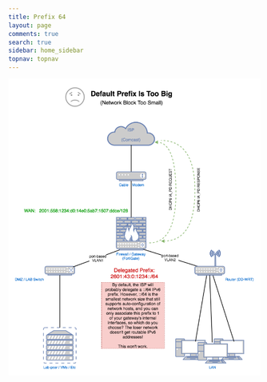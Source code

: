 ```yaml
---
title: Prefix 64
layout: page
comments: true
search: true
sidebar: home_sidebar
topnav: topnav
---
```


![](images/64_Prefix.png)